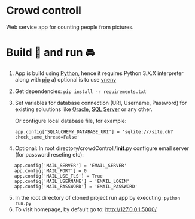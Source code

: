 # Crowd controll  
Web service app for counting people from pictures.

# Build 🔨 and run 🚘
1. App is build using [Python](https://www.python.org/), hence it requires Python 3.X.X interpreter along with [pip](https://pypi.org/project/pip/)
  a) optional is to use [vnenv](https://docs.python.org/3/library/venv.html)
2. Get dependencies: `pip install -r requirements.txt`
3. Set variables for database connection (URI, Username, Password) for existing soluutions like  [Oracle](https://www.oracle.com/pl/database/), [SQL Server](https://www.microsoft.com/pl-pl/sql-server/sql-server-2019) or any other.

   Or configure local database file, for example:
      
   `app.config['SQLALCHEMY_DATABASE_URI'] = 'sqlite:///site.db?check_same_thread=False'`
   
4. Optional:  In root directory/crowdControll/__init__.py configure email server (for password reseting etc):
 ```
    app.config['MAIL_SERVER'] = 'EMAIL_SERVER'
    app.config['MAIL_PORT'] = 0
    app.config['MAIL_USE_TLS'] = True
    app.config['MAIL_USERNAME'] = 'EMAIL_LOGIN'
    app.config['MAIL_PASSWORD'] = 'EMAIL_PASSWORD'
```
5. In the root directory of cloned project run app by executing: `python run.py`
6. To visit homepage, by default go to: http://127.0.0.1:5000/  
